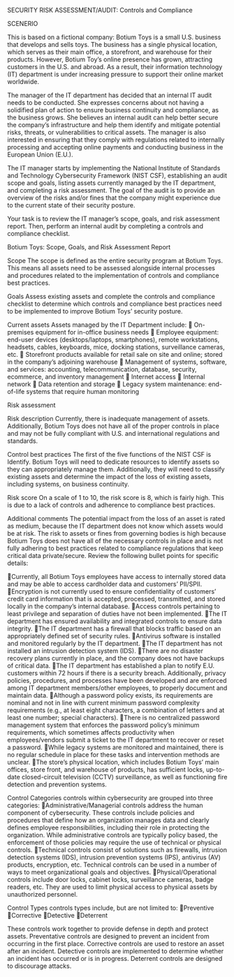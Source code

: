 SECURITY RISK ASSESSMENT/AUDIT: Controls and Compliance

SCENERIO 

This is based on a fictional company:
Botium Toys is a small U.S. business that develops and sells toys. The business has a single physical location, which serves as their main office, a storefront, and warehouse for their products. However, Botium Toy’s online presence has grown, attracting customers in the U.S. and abroad. As a result, their information technology (IT) department is under increasing pressure to support their online market worldwide.

The manager of the IT department has decided that an internal IT audit needs to be conducted. She expresses concerns about not having a solidified plan of action to ensure business continuity and compliance, as the business grows. She believes an internal audit can help better secure the company’s infrastructure and help them identify and mitigate potential risks, threats, or vulnerabilities to critical assets. The manager is also interested in ensuring that they comply with regulations related to internally processing and accepting online payments and conducting business in the European Union (E.U.).

The IT manager starts by implementing the National Institute of Standards and Technology Cybersecurity Framework (NIST CSF), establishing an audit scope and goals, listing assets currently managed by the IT department, and completing a risk assessment. The goal of the audit is to provide an overview of the risks and/or fines that the company might experience due to the current state of their security posture.

Your task is to review the IT manager’s scope, goals, and risk assessment report. Then, perform an internal audit by completing a controls and compliance checklist.


Botium Toys: Scope, Goals, and Risk Assessment Report

Scope
The scope is defined as the entire security program at Botium Toys. This means all assets need to be assessed alongside internal processes and procedures related to the implementation of controls and compliance best practices.




Goals
Assess existing assets and complete the controls and compliance checklist to determine which controls and compliance best practices need to be implemented to improve Botium Toys’ security posture.

Current assets
Assets managed by the IT Department include:
 On-premises equipment for in-office business needs
 Employee equipment: end-user devices (desktops/laptops, smartphones), remote workstations, headsets, cables, keyboards, mice, docking stations, surveillance cameras, etc.
 Storefront products available for retail sale on site and online; stored in the company’s adjoining warehouse
 Management of systems, software, and services: accounting, telecommunication, database, security, ecommerce, and inventory management
 Internet access
 Internal network
 Data retention and storage
 Legacy system maintenance: end-of-life systems that require human monitoring

Risk assessment

Risk description
Currently, there is inadequate management of assets. Additionally, Botium Toys does not have all of the proper controls in place and may not be fully compliant with U.S. and international regulations and standards.

Control best practices
The first of the five functions of the NIST CSF is Identify. Botium Toys will need to dedicate resources to identify assets so they can appropriately manage them. Additionally, they will need to classify existing assets and determine the impact of the loss of existing assets, including systems, on business continuity.

Risk score
On a scale of 1 to 10, the risk score is 8, which is fairly high. This is due to a lack of controls and adherence to compliance best practices.

Additional comments
The potential impact from the loss of an asset is rated as medium, because the IT department does not know which assets would be at risk. The risk to assets or fines from governing bodies is high because Botium Toys does not have all of the necessary controls in place and is not fully adhering to best practices related to compliance regulations that keep critical data private/secure. Review the following bullet points for specific details:

Currently, all Botium Toys employees have access to internally stored data and may be able to access cardholder data and customers’ PII/SPII.
Encryption is not currently used to ensure confidentiality of customers’ credit card information that is accepted, processed, transmitted, and stored locally in the company’s internal database.
Access controls pertaining to least privilege and separation of duties have not been implemented.
The IT department has ensured availability and integrated controls to ensure data integrity.
The IT department has a firewall that blocks traffic based on an appropriately defined set of security rules.
Antivirus software is installed and monitored regularly by the IT department.
The IT department has not installed an intrusion detection system (IDS).
There are no disaster recovery plans currently in place, and the company does not have backups of critical data.
The IT department has established a plan to notify E.U. customers within 72 hours if there is a security breach. Additionally, privacy policies, procedures, and processes have been developed and are enforced among IT department members/other employees, to properly document and maintain data.
Although a password policy exists, its requirements are nominal and not in line with current minimum password complexity requirements (e.g., at least eight characters, a combination of letters and at least one number; special characters).
There is no centralized password management system that enforces the password policy’s minimum requirements, which sometimes affects productivity when employees/vendors submit a ticket to the IT department to recover or reset a password.
While legacy systems are monitored and maintained, there is no regular schedule in place for these tasks and intervention methods are unclear.
The store’s physical location, which includes Botium Toys’ main offices, store front, and warehouse of products, has sufficient locks, up-to-date closed-circuit television (CCTV) surveillance, as well as functioning fire detection and prevention systems.



Control Categories
controls within cybersecurity are grouped into three categories: 
Administrative/Managerial controls address the human component of cybersecurity. These controls include policies and procedures that define how an organization manages data and clearly defines employee responsibilities, including their role in protecting the organization. While administrative controls are typically policy based, the enforcement of those policies may require the use of technical or physical controls.
Technical controls consist of solutions such as firewalls, intrusion detection systems (IDS), intrusion prevention systems (IPS), antivirus (AV) products, encryption, etc. Technical controls can be used in a number of ways to meet organizational goals and objectives.
Physical/Operational controls include door locks, cabinet locks, surveillance cameras, badge readers, etc. They are used to limit physical access to physical assets by unauthorized personnel.

Control Types
controls types include, but are not limited to: 
Preventive
Corrective
Detective
Deterrent

These controls work together to provide defense in depth and protect assets. Preventative controls are designed to prevent an incident from occurring in the first place. Corrective controls are used to restore an asset after an incident. Detective controls are implemented to determine whether an incident has occurred or is in progress. Deterrent controls are designed to discourage attacks.
